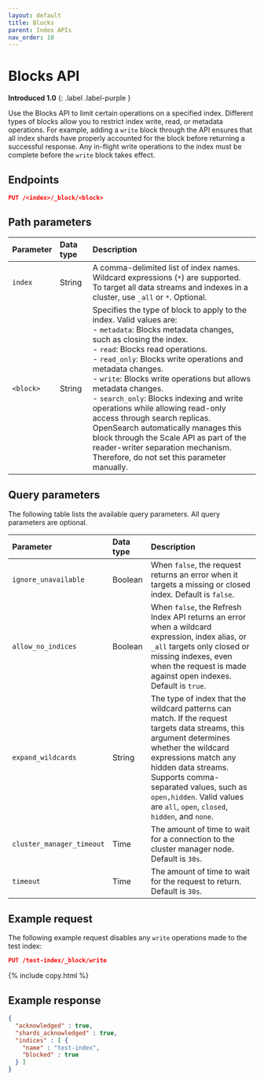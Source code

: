 ```yaml
---
layout: default
title: Blocks
parent: Index APIs
nav_order: 10
---
```


# Blocks API
**Introduced 1.0**
{: .label .label-purple }

Use the Blocks API to limit certain operations on a specified index. Different types of blocks allow you to restrict index write, read, or metadata operations. 
For example, adding a `write` block through the API ensures that all index shards have properly accounted for the block before returning a successful response. Any in-flight write operations to the index must be complete before the `write` block takes effect.

## Endpoints

```json
PUT /<index>/_block/<block>
```

## Path parameters

| Parameter | Data type | Description |
:--- | :--- | :---
| `index` | String | A comma-delimited list of index names. Wildcard expressions (`*`) are supported. To target all data streams and indexes in a cluster, use `_all` or `*`. Optional. |
| `<block>` | String | Specifies the type of block to apply to the index. Valid values are: <br> - `metadata`: Blocks metadata changes, such as closing the index. <br> - `read`: Blocks read operations. <br> - `read_only`: Blocks write operations and metadata changes. <br> - `write`: Blocks write operations but allows metadata changes. <br> - `search_only`: Blocks indexing and write operations while allowing read-only access through search replicas. <br> OpenSearch automatically manages this block through the Scale API as part of the reader-writer separation mechanism. Therefore, do not set this parameter manually. |

## Query parameters

The following table lists the available query parameters. All query parameters are optional.

| Parameter | Data type | Description |
| :--- | :--- | :--- |
| `ignore_unavailable` | Boolean | When `false`, the request returns an error when it targets a missing or closed index. Default is `false`.
| `allow_no_indices` | Boolean | When `false`, the Refresh Index API returns an error when a wildcard expression, index alias, or `_all` targets only closed or missing indexes, even when the request is made against open indexes. Default is `true`. |
| `expand_wildcards` | String | The type of index that the wildcard patterns can match. If the request targets data streams, this argument determines whether the wildcard expressions match any hidden data streams. Supports comma-separated values, such as `open,hidden`. Valid values are `all`, `open`, `closed`, `hidden`, and `none`. |
`cluster_manager_timeout` | Time | The amount of time to wait for a connection to the cluster manager node. Default is `30s`.
`timeout` | Time | The amount of time to wait for the request to return. Default is `30s`. |

## Example request

The following example request disables any `write` operations made to the test index:

```json
PUT /test-index/_block/write
```
{% include copy.html %}

## Example response

```json
{
  "acknowledged" : true,
  "shards_acknowledged" : true,
  "indices" : [ {
    "name" : "test-index",
    "blocked" : true
  } ]
}
```
